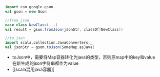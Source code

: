 ```scala
import com.google.gson._
val gson = new Gson

//from_json
case class NewClass(...)
val result = gson.fromJson(jsonStr, classOf[NewClass])

//to_json
import scala.collection.JavaConverters._
val jsonStr = gson.toJson(SomeMap.asJava)

```

- toJson中，需要将Map容器转化为java的类型，否则原map中的key和value在新生成的json字符串都作为value
- [[scala混用java容器]]

